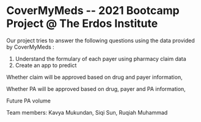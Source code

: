 # CoverMyMeds -- 2021 Bootcamp Project @ The Erdos Institute

Our project tries to answer the following questions using the data provided by CoverMyMeds :
1. Understand the formulary of each payer using pharmacy claim data
2. Create an app to predict

  Whether claim will be approved based on drug and payer information,
  
  Whether PA will be approved based on drug, payer and PA information,
  
  Future PA volume

Team members: Kavya Mukundan,
Siqi Sun,
Ruqiah Muhammad
